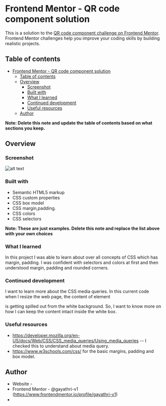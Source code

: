 # Frontend Mentor - QR code component solution

This is a solution to the [QR code component challenge on Frontend Mentor](https://www.frontendmentor.io/challenges/qr-code-component-iux_sIO_H). Frontend Mentor challenges help you improve your coding skills by building realistic projects. 

## Table of contents

- [Frontend Mentor - QR code component solution](#frontend-mentor---qr-code-component-solution)
  - [Table of contents](#table-of-contents)
  - [Overview](#overview)
    - [Screenshot](#screenshot)
    - [Built with](#built-with)
    - [What I learned](#what-i-learned)
    - [Continued development](#continued-development)
    - [Useful resources](#useful-resources)
  - [Author](#author)
  

**Note: Delete this note and update the table of contents based on what sections you keep.**

## Overview

### Screenshot

![alt text](/solutionimage.png.png)


### Built with

- Semantic HTML5 markup
- CSS custom properties
- CSS box model
- CSS margin,padding.
- CSS colors
- CSS selectors

**Note: These are just examples. Delete this note and replace the list above with your own choices**

### What I learned
In this project I was able to learn about over all concepts of CSS which has margin, padding. 
I was confident with selectors and colors at first and then understood margin, padding and rounded corners.
 

### Continued development
I want to learn more about the CSS media queries. In this current code when I resize the web page, the content of element <p> is getting spilled out from the white background.
So, I want to know more on how I can keep the content intact inside the white box.
### Useful resources

- https://developer.mozilla.org/en-US/docs/Web/CSS/CSS_media_queries/Using_media_queries -- I checked this to understand about media query.
- https://www.w3schools.com/css/ for the basic margins, padding and box model.

## Author

- Website -
- Frontend Mentor - @gayathri-v1  (https://www.frontendmentor.io/profile/gayathri-v1)
- 


